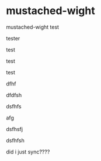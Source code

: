 # mustached-wight
mustached-wight test

tester

test

test

test

dfhf

dfdfsh

dsfhfs

afg

dsfhsfj

dsfhfsh

did i just sync????
